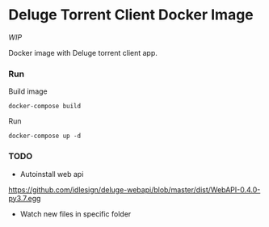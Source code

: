# Deluge Torrent Client Docker Image

_WIP_

Docker image with Deluge torrent client app.

### Run

Build image

```shell
docker-compose build
```

Run 

```shell
docker-compose up -d
```

### TODO

- Autoinstall web api

https://github.com/idlesign/deluge-webapi/blob/master/dist/WebAPI-0.4.0-py3.7.egg

- Watch new files in specific folder
